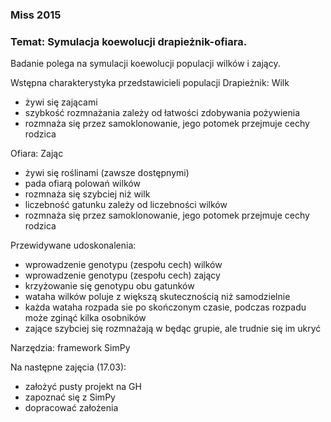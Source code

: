 ### Miss 2015

### Temat: Symulacja koewolucji drapieżnik-ofiara.

Badanie polega na symulacji koewolucji populacji wilków i zający.

Wstępna charakterystyka przedstawicieli populacji
Drapieżnik: Wilk
 - żywi się zającami
 - szybkość rozmnażania zależy od łatwości zdobywania pożywienia
 - rozmnaża się przez samoklonowanie, jego potomek przejmuje cechy rodzica

Ofiara: Zając
 - żywi się roślinami (zawsze dostępnymi)
 - pada ofiarą polowań wilków
 - rozmnaża się szybciej niż wilk
 - liczebność gatunku zależy od liczebności wilków
 - rozmnaża się przez samoklonowanie, jego potomek przejmuje cechy rodzica

Przewidywane udoskonalenia:
 - wprowadzenie genotypu (zespołu cech) wilków
 - wprowadzenie genotypu (zespołu cech) zający
 - krzyżowanie się genotypu obu gatunków
 - wataha wilków poluje z większą skutecznością niż samodzielnie
 - każda wataha rozpada sie po skończonym czasie, podczas rozpadu może zginąć kilka osobników
 - zające szybciej się rozmnażają w będąc grupie, ale trudnie się im ukryć

Narzędzia: framework SimPy


Na następne zajęcia (17.03):
 - założyć pusty projekt na GH
 - zapoznać się z SimPy
 - dopracować założenia
